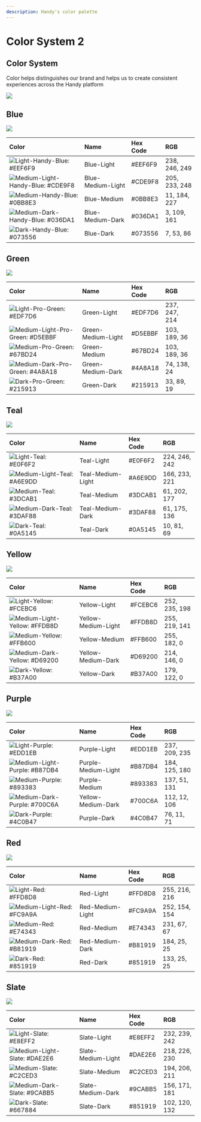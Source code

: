 ```yaml
---
description: Handy's color palette
---
```


# Color System 2

## Color System

Color helps distinguishes our brand and helps us to create consistent experiences across the Handy platform

![](../.gitbook/assets/overview.png)

## Blue

![](../.gitbook/assets/blue.png)

| Color | Name | Hex Code | RGB |
| :--- | :--- | :--- | :--- |
| ![Light-Handy-Blue: \#EEF6F9](../.gitbook/assets/light-handy-blue.png) | Blue-Light | \#EEF6F9 | 238, 246, 249 |
| ![Medium-Light-Handy-Blue: \#CDE9F8](../.gitbook/assets/medium-light-handy-blue.png) | Blue-Medium-Light | \#CDE9F8 | 205, 233, 248 |
| ![Medium-Handy-Blue: \#0BB8E3](../.gitbook/assets/medium-handy-blue.png) | Blue-Medium | \#0BB8E3 | 11, 184, 227 |
| ![Medium-Dark-Handy-Blue: \#036DA1](../.gitbook/assets/medium-dark-handy-blue.png) | Blue-Medium-Dark | \#036DA1 | 3, 109, 161 |
| ![Dark-Handy-Blue: \#073556](../.gitbook/assets/dark-handy-blue.png) | Blue-Dark | \#073556 | 7, 53, 86 |

## Green

![](../.gitbook/assets/green.png)

| Color | Name | Hex Code | RGB |
| :--- | :--- | :--- | :--- |
| ![Light-Pro-Green: \#EDF7D6](../.gitbook/assets/light-pro-green.png) | Green-Light | \#EDF7D6 | 237, 247, 214 |
| ![Medium-Light-Pro-Green: \#D5EBBF](../.gitbook/assets/medium-light-pro-green.png) | Green-Medium-Light | \#D5EBBF | 103, 189, 36 |
| ![Medium-Pro-Green: \#67BD24](../.gitbook/assets/medium-pro-green.png) | Green-Medium | \#67BD24 | 103, 189, 36 |
| ![Medium-Dark-Pro-Green: \#4A8A18](../.gitbook/assets/medium-dark-pro-green.png) | Green-Medium-Dark | \#4A8A18 | 74, 138, 24 |
| ![Dark-Pro-Green: \#215913](../.gitbook/assets/dark-pro-green.png) | Green-Dark | \#215913 | 33, 89, 19 |

## Teal

![](../.gitbook/assets/teal.png)

| Color | Name | Hex Code | RGB |
| :--- | :--- | :--- | :--- |
| ![Light-Teal: \#E0F6F2](../.gitbook/assets/light-teal.png) | Teal-Light | \#E0F6F2 | 224, 246, 242 |
| ![Medium-Light-Teal: \#A6E9DD](../.gitbook/assets/medium-light-teal.png) | Teal-Medium-Light | \#A6E9DD | 166, 233, 221 |
| ![Medium-Teal: \#3DCAB1](../.gitbook/assets/medium-teal.png) | Teal-Medium | \#3DCAB1 | 61, 202, 177 |
| ![Medium-Dark-Teal: \#3DAF88](../.gitbook/assets/medium-dark-teal.png) | Teal-Medium-Dark | \#3DAF88 | 61, 175, 136 |
| ![Dark-Teal: \#0A5145](../.gitbook/assets/dark-teal.png) | Teal-Dark | \#0A5145 | 10, 81, 69 |

## Yellow

![](../.gitbook/assets/yellow.png)

| Color | Name | Hex Code | RGB |
| :--- | :--- | :--- | :--- |
| ![Light-Yellow: \#FCEBC6](../.gitbook/assets/light-yellow.png) | Yellow-Light | \#FCEBC6 | 252, 235, 198 |
| ![Medium-Light-Yellow: \#FFDB8D](../.gitbook/assets/medium-light-yellow.png) | Yellow-Medium-Light | \#FFDB8D | 255, 219, 141 |
| ![Medium-Yellow: \#FFB600](../.gitbook/assets/medium-yellow.png) | Yellow-Medium | \#FFB600 | 255, 182, 0 |
| ![Medium-Dark-Yellow: \#D69200](../.gitbook/assets/medium-dark-yellow.png) | Yellow-Medium-Dark | \#D69200 | 214, 146, 0 |
| ![Dark-Yellow: \#B37A00](../.gitbook/assets/dark-yellow.png) | Yellow-Dark | \#B37A00 | 179, 122, 0 |

## Purple

![](../.gitbook/assets/purple.png)

| Color | Name | Hex Code | RGB |
| :--- | :--- | :--- | :--- |
| ![Light-Purple: \#EDD1EB](../.gitbook/assets/light-purple.png) | Purple-Light | \#EDD1EB | 237, 209, 235 |
| ![Medium-Light-Purple: \#B87DB4](../.gitbook/assets/medium-light-purple.png) | Purple-Medium-Light | \#B87DB4 | 184, 125, 180 |
| ![Medium-Purple: \#893383](../.gitbook/assets/medium-purple.png) | Purple-Medium | \#893383 | 137, 51, 131 |
| ![Medium-Dark-Purple: \#700C6A](../.gitbook/assets/medium-dark-purple.png) | Yellow-Medium-Dark | \#700C6A | 112, 12, 106 |
| ![Dark-Purple: \#4C0B47](../.gitbook/assets/dark-purple.png) | Purple-Dark | \#4C0B47 | 76, 11, 71 |

## Red

![](../.gitbook/assets/red.png)

| Color | Name | Hex Code | RGB |
| :--- | :--- | :--- | :--- |
| ![Light-Red: \#FFD8D8](../.gitbook/assets/light-red.png) | Red-Light | \#FFD8D8 | 255, 216, 216 |
| ![Medium-Light-Red: \#FC9A9A](../.gitbook/assets/medium-light-red.png) | Red-Medium-Light | \#FC9A9A | 252, 154, 154 |
| ![Medium-Red: \#E74343](../.gitbook/assets/medium-red.png) | Red-Medium | \#E74343 | 231, 67, 67 |
| ![Medium-Dark-Red: \#B81919](../.gitbook/assets/medium-dark-red.png) | Red-Medium-Dark | \#B81919 | 184, 25, 25 |
| ![Dark-Red: \#851919](../.gitbook/assets/dark-red.png) | Red-Dark | \#851919 | 133, 25, 25 |

## Slate

![](../.gitbook/assets/slate.png)

| Color | Name | Hex Code | RGB |
| :--- | :--- | :--- | :--- |
| ![Light-Slate: \#E8EFF2](../.gitbook/assets/light-slate.png) | Slate-Light | \#E8EFF2 | 232, 239, 242 |
| ![Medium-Light-Slate: \#DAE2E6](../.gitbook/assets/medium-light-slate.png) | Slate-Medium-Light | \#DAE2E6 | 218, 226, 230 |
| ![Medium-Slate: \#C2CED3](../.gitbook/assets/medium-slate.png) | Slate-Medium | \#C2CED3 | 194, 206, 211 |
| ![Medium-Dark-Slate: \#9CABB5](../.gitbook/assets/medium-dark-slate.png) | Slate-Medium-Dark | \#9CABB5 | 156, 171, 181 |
| ![Dark-Slate: \#667884](../.gitbook/assets/dark-slate.png) | Slate-Dark | \#851919 | 102, 120, 132 |

